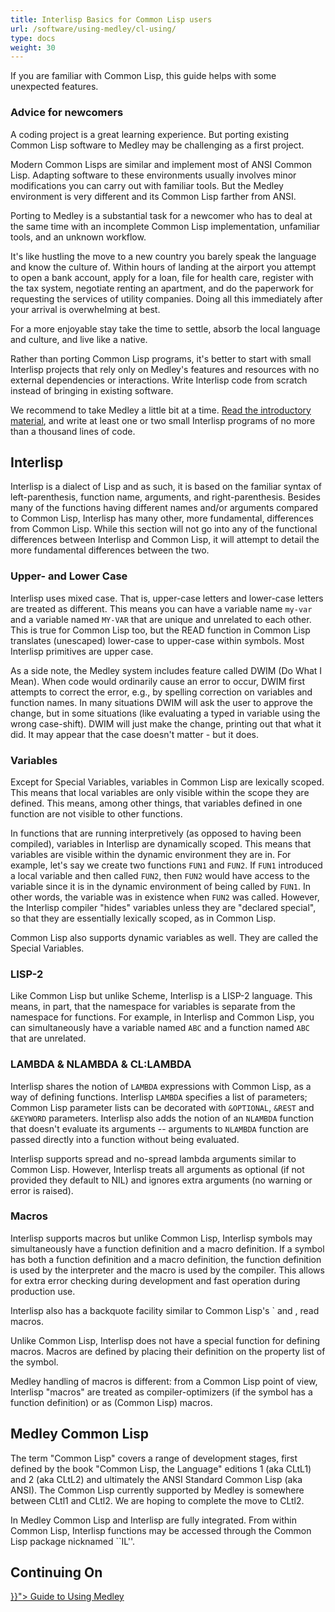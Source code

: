 ```yaml
---
title: Interlisp Basics for Common Lisp users
url: /software/using-medley/cl-using/
type: docs
weight: 30
---
```


If you are familiar with Common Lisp, this guide helps with some unexpected features.

### Advice for newcomers

A coding project is a great learning experience. But porting existing Common Lisp software to Medley may be challenging as a first project.

Modern Common Lisps are similar and implement most of ANSI Common Lisp. Adapting software to these environments usually involves minor modifications you can carry out with familiar tools. But the Medley environment is very different and its Common Lisp farther from ANSI.

Porting to Medley is a substantial task for a newcomer who has to deal at the same time with an incomplete Common Lisp implementation, unfamiliar tools, and an unknown workflow.

It's like hustling the move to a new country you barely speak the language and know the culture of. Within hours of landing at the airport you attempt to open a bank account, apply for a loan, file for health care, register with the tax system, negotiate renting an apartment, and do the paperwork for requesting the services of utility companies. Doing all this immediately after your arrival is overwhelming at best.

For a more enjoyable stay take the time to settle, absorb the local language and culture, and live like a native.

Rather than porting Common Lisp programs, it's better to start with small Interlisp projects that rely only on Medley's features and resources with no external dependencies or interactions. Write Interlisp code from scratch instead of bringing in existing software.

We recommend to take Medley a little bit at a time. [Read the introductory material](/software/using-medley/#introductory-material), and write at least one or two small Interlisp programs of no more than a thousand lines of code.

## Interlisp

Interlisp is a dialect of Lisp and as such, it is based on the familiar syntax of left-parenthesis, function name, arguments, and right-parenthesis.  Besides many of the functions having different names and/or arguments compared to Common Lisp, Interlisp has many other, more fundamental, differences from Common Lisp.  While this section will not go into any of the functional differences between Interlisp and Common Lisp, it will attempt to detail the more fundamental differences between the two. 

### Upper- and Lower Case

Interlisp uses mixed case.  That is, upper-case letters and lower-case
letters are treated as different.  This means you can have a variable
name `my-var` and a variable named `MY-VAR` that are unique and
unrelated to each other. This is true for Common Lisp too, but
the READ function in Common Lisp translates (unescaped) lower-case to upper-case within symbols. Most Interlisp primitives are upper case. 

As a side note, the Medley system includes feature called DWIM (Do
What I Mean).  When code would ordinarily cause an error to occur,
DWIM first  attempts to correct the error, e.g., by spelling correction
on variables and function names. In many situations DWIM will ask the
user to approve the change, but in some situations (like evaluating
a typed in variable using the wrong case-shift). DWIM will just
make the change, printing out that what it did.
 It may appear that the case doesn't matter - but it does.

### Variables

Except for Special Variables, variables in Common Lisp are lexically
scoped.  This means that local variables are only visible within the
scope they are defined.  This means, among other things, that
variables defined in one function are not visible to other functions.

In functions that are running interpretively (as opposed to having
been compiled), variables in Interlisp are dynamically scoped.  This
means that variables are visible within the dynamic environment they
are in.  For example, let's say we create two functions `FUN1`
and `FUN2`.  If `FUN1` introduced a local variable and then
called `FUN2`, then `FUN2` would have access to the variable
since it is in the dynamic environment of being called by `FUN1`.
In other words, the variable was in existence when `FUN2` was
called.  However, the Interlisp compiler "hides" variables unless
they are "declared special", so that they are essentially lexically scoped,
as in Common Lisp.

Common Lisp also supports dynamic variables as well.  They are called
the Special Variables.

### LISP-2

Like Common Lisp but unlike Scheme, Interlisp is a LISP-2 language.
This means, in part, that the namespace for variables is separate from
the namespace for functions.  For example, in Interlisp and
Common Lisp, you can simultaneously have a variable named `ABC`
and a function named `ABC` that are unrelated.

### LAMBDA & NLAMBDA & CL:LAMBDA

Interlisp shares the notion of `LAMBDA` expressions with Common Lisp,
as a way of defining functions. Interlisp `LAMBDA` specifies a list
of parameters; Common Lisp parameter lists can be decorated with
`&OPTIONAL`, `&REST` and `&KEYWORD` parameters. Interlisp also
adds the notion of an `NLAMBDA` function that doesn't evaluate
its arguments --  arguments to 
`NLAMBDA` function are passed directly into a function without 
being evaluated.

Interlisp supports spread and no-spread lambda arguments similar to
Common Lisp.  However, Interlisp treats all arguments as
optional (if not provided they default to NIL) and ignores extra arguments
(no warning or error is raised).

### Macros

Interlisp supports macros but unlike Common Lisp, Interlisp symbols
may simultaneously have a function definition and a macro definition.
If a symbol has both a function definition and a macro definition, the
function definition is used by the interpreter and the macro
is used by the compiler.  This allows for extra error checking during 
development and fast operation during production use.

Interlisp also has a backquote facility similar to Common Lisp's \`
and \, read macros.

Unlike Common Lisp, Interlisp does not have a special function for
defining macros.  Macros are defined by placing their definition on
the property list of the symbol.

Medley handling of macros is different: from a Common Lisp point of view, Interlisp "macros" are treated as compiler-optimizers (if the symbol has a function definition) or as (Common Lisp) macros.

## Medley Common Lisp

The term "Common Lisp" covers a range of development stages, first
defined by the book "Common Lisp, the Language" editions 1 (aka CLtL1)
and 2 (aka CLtL2) and ultimately the ANSI Standard Common Lisp (aka ANSI).
The Common Lisp currently supported by Medley is somewhere between
CLtl1 and CLtl2.  We are hoping to complete the move to
CLtl2.

In Medley Common Lisp and Interlisp are fully
integrated.  From within Common Lisp, Interlisp functions may be
accessed through the Common Lisp package nicknamed ``IL''.

## Continuing On

<div class="mx-auto">
 <a class="btn btn-lg btn-danger mr-3 mb-4" href="{{< relref "/software/using-medley" >}}">
  Guide to Using Medley <i class="fas fa-arrow-alt-circle-right ml-2"></i>
 </a>
</div>
